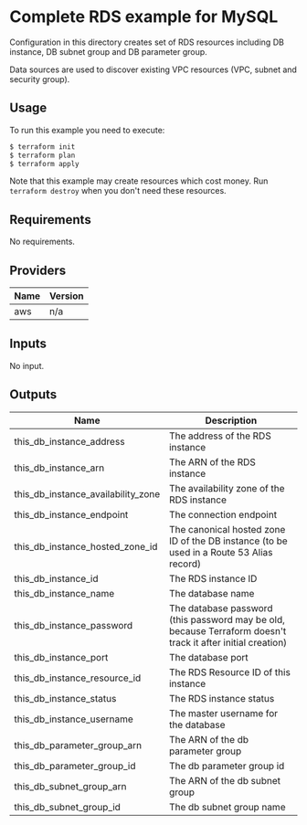 # Complete RDS example for MySQL

Configuration in this directory creates set of RDS resources including DB instance, DB subnet group and DB parameter group.

Data sources are used to discover existing VPC resources (VPC, subnet and security group).

## Usage

To run this example you need to execute:

```bash
$ terraform init
$ terraform plan
$ terraform apply
```

Note that this example may create resources which cost money. Run `terraform destroy` when you don't need these resources.

<!-- BEGINNING OF PRE-COMMIT-TERRAFORM DOCS HOOK -->
## Requirements

No requirements.

## Providers

| Name | Version |
|------|---------|
| aws | n/a |

## Inputs

No input.

## Outputs

| Name | Description |
|------|-------------|
| this\_db\_instance\_address | The address of the RDS instance |
| this\_db\_instance\_arn | The ARN of the RDS instance |
| this\_db\_instance\_availability\_zone | The availability zone of the RDS instance |
| this\_db\_instance\_endpoint | The connection endpoint |
| this\_db\_instance\_hosted\_zone\_id | The canonical hosted zone ID of the DB instance (to be used in a Route 53 Alias record) |
| this\_db\_instance\_id | The RDS instance ID |
| this\_db\_instance\_name | The database name |
| this\_db\_instance\_password | The database password (this password may be old, because Terraform doesn't track it after initial creation) |
| this\_db\_instance\_port | The database port |
| this\_db\_instance\_resource\_id | The RDS Resource ID of this instance |
| this\_db\_instance\_status | The RDS instance status |
| this\_db\_instance\_username | The master username for the database |
| this\_db\_parameter\_group\_arn | The ARN of the db parameter group |
| this\_db\_parameter\_group\_id | The db parameter group id |
| this\_db\_subnet\_group\_arn | The ARN of the db subnet group |
| this\_db\_subnet\_group\_id | The db subnet group name |

<!-- END OF PRE-COMMIT-TERRAFORM DOCS HOOK -->
